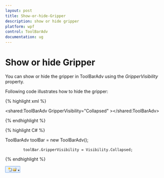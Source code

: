 ```yaml
---
layout: post
title: Show-or-hide-Gripper
description: show or hide gripper 
platform: wpf
control: ToolBarAdv
documentation: ug
---
```


# Show or hide Gripper 

You can show or hide the gripper in ToolBarAdv using the _GripperVisibility_ property. 

Following code illustrates how to hide the gripper:

{% highlight xml %}



<shared:ToolBarAdv GripperVisibility="Collapsed" ></shared:ToolBarAdv>


{% endhighlight %}


{% highlight C# %}



ToolBarAdv toolBar = new ToolBarAdv();

            toolBar.GripperVisibility = Visibility.Collapsed;


{% endhighlight %}


![](Show-or-hide-Gripper_images/Show-or-hide-Gripper_img1.png)




